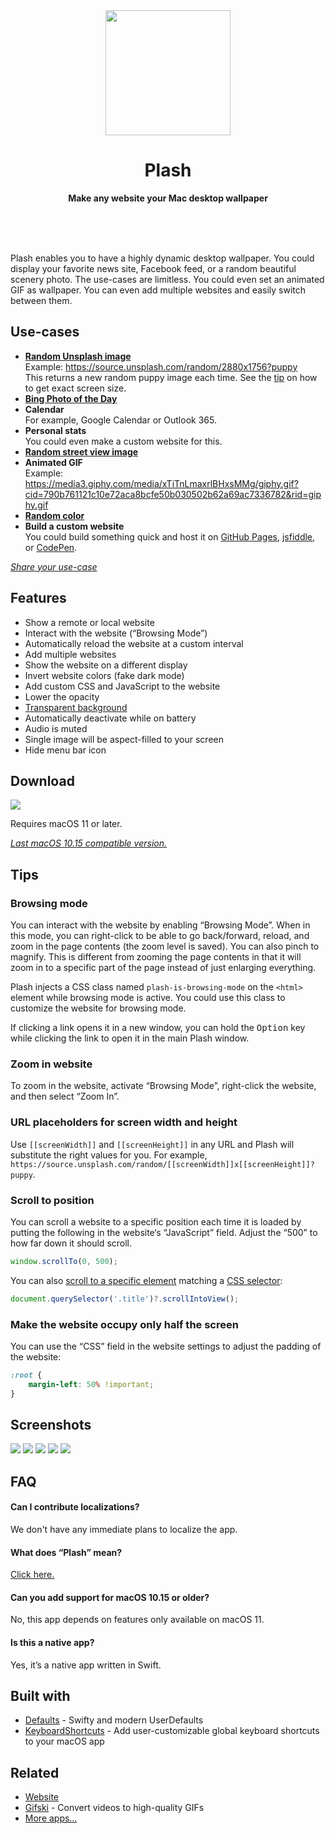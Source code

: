<div align="center">
	<a href="https://sindresorhus.com/plash">
		<img src="Stuff/AppIcon-readme.png" width="200" height="200">
	</a>
	<h1>Plash</h1>
	<p>
		<b>Make any website your Mac desktop wallpaper</b>
	</p>
	<br>
	<br>
	<br>
</div>

Plash enables you to have a highly dynamic desktop wallpaper. You could display your favorite news site, Facebook feed, or a random beautiful scenery photo. The use-cases are limitless. You could even set an animated GIF as wallpaper. You can even add multiple websites and easily switch between them.

## Use-cases

- [**Random Unsplash image**](https://source.unsplash.com)\
	Example: https://source.unsplash.com/random/2880x1756?puppy \
		This returns a new random puppy image each time.
	See the [tip](#tips) on how to get exact screen size.
- [**Bing Photo of the Day**](https://github.com/sindresorhus/plash-bing-photo-of-the-day)
- **Calendar**\
	For example, Google Calendar or Outlook 365.
- **Personal stats**\
	You could even make a custom website for this.
- [**Random street view image**](https://randomstreetview.com/#slideshow)
- **Animated GIF**\
	Example: https://media3.giphy.com/media/xTiTnLmaxrlBHxsMMg/giphy.gif?cid=790b761121c10e72aca8bcfe50b030502b62a69ac7336782&rid=giphy.gif
- [**Random color**](https://www.color.pizza)
- **Build a custom website**\
	You could build something quick and host it on [GitHub Pages](https://pages.github.com), [jsfiddle](https://jsfiddle.net), or [CodePen](https://codepen.io).

[*Share your use-case*](https://github.com/sindresorhus/Plash/issues/1)

## Features

- Show a remote or local website
- Interact with the website (“Browsing Mode”)
- Automatically reload the website at a custom interval
- Add multiple websites
- Show the website on a different display
- Invert website colors (fake dark mode)
- Add custom CSS and JavaScript to the website
- Lower the opacity
- [Transparent background](https://github.com/sindresorhus/Plash/issues/1#issuecomment-573513816)
- Automatically deactivate while on battery
- Audio is muted
- Single image will be aspect-filled to your screen
- Hide menu bar icon

## Download

[![](https://tools.applemediaservices.com/api/badges/download-on-the-mac-app-store/black/en-us?size=250x83&releaseDate=1615852800)](https://apps.apple.com/app/id1494023538)

Requires macOS 11 or later.

*[Last macOS 10.15 compatible version.](https://github.com/sindresorhus/Plash/releases/tag/v2.1.0)*

<!-- You can try out the bleeding edge [here](https://install.appcenter.ms/users/sindresorhus/apps/plash/distribution_groups/public) (latest commit). -->

## Tips

### Browsing mode

You can interact with the website by enabling “Browsing Mode”. When in this mode, you can right-click to be able to go back/forward, reload, and zoom in the page contents (the zoom level is saved). You can also pinch to magnify. This is different from zooming the page contents in that it will zoom in to a specific part of the page instead of just enlarging everything.

Plash injects a CSS class named `plash-is-browsing-mode` on the `<html>` element while browsing mode is active. You could use this class to customize the website for browsing mode.

If clicking a link opens it in a new window, you can hold the <kbd>Option</kbd> key while clicking the link to open it in the main Plash window.

### Zoom in website

To zoom in the website, activate “Browsing Mode”, right-click the website, and then select “Zoom In”.

### URL placeholders for screen width and height

Use `[[screenWidth]]` and `[[screenHeight]]` in any URL and Plash will substitute the right values for you. For example, `https://source.unsplash.com/random/[[screenWidth]]x[[screenHeight]]?puppy`.

### Scroll to position

You can scroll a website to a specific position each time it is loaded by putting the following in the website‘s “JavaScript” field. Adjust the “500” to how far down it should scroll.

```js
window.scrollTo(0, 500);
```

You can also [scroll to a specific element](https://developer.mozilla.org/en-US/docs/Web/API/Element/scrollIntoView) matching a [CSS selector](https://developer.mozilla.org/en-US/docs/Learn/CSS/Building_blocks/Selectors):

```js
document.querySelector('.title')?.scrollIntoView();
```

### Make the website occupy only half the screen

You can use the “CSS” field in the website settings to adjust the padding of the website:

```css
:root {
    margin-left: 50% !important;
}
```

## Screenshots

![](Stuff/screenshot1.jpg)
![](Stuff/screenshot2.jpg)
![](Stuff/screenshot3.jpg)
![](Stuff/screenshot4.jpg)
![](Stuff/screenshot5.jpg)

## FAQ

#### Can I contribute localizations?

We don't have any immediate plans to localize the app.

#### What does “Plash” mean?

[Click here.](http://letmegooglethat.com/?q=define+plash)

#### Can you add support for macOS 10.15 or older?

No, this app depends on features only available on macOS 11.

#### Is this a native app?

Yes, it’s a native app written in Swift.

## Built with

- [Defaults](https://github.com/sindresorhus/Defaults) - Swifty and modern UserDefaults
- [KeyboardShortcuts](https://github.com/sindresorhus/KeyboardShortcuts) - Add user-customizable global keyboard shortcuts to your macOS app

## Related

- [Website](https://sindresorhus.com/plash)
- [Gifski](https://github.com/sindresorhus/Gifski) - Convert videos to high-quality GIFs
- [More apps…](https://sindresorhus.com/apps)
